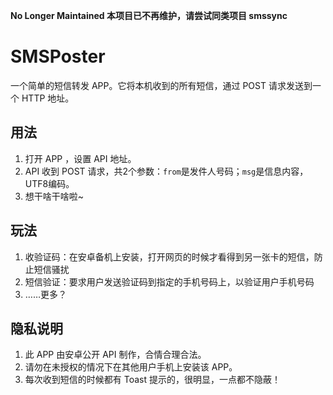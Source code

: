 **No Longer Maintained 本项目已不再维护，请尝试同类项目 smssync**

# SMSPoster

一个简单的短信转发 APP。它将本机收到的所有短信，通过 POST 请求发送到一个 HTTP 地址。

## 用法

1. 打开 APP ，设置 API 地址。
2. API 收到 POST 请求，共2个参数：`from`是发件人号码；`msg`是信息内容，UTF8编码。
3. 想干啥干啥啦~

## 玩法

1. 收验证码：在安卓备机上安装，打开网页的时候才看得到另一张卡的短信，防止短信骚扰
2. 短信验证：要求用户发送验证码到指定的手机号码上，以验证用户手机号码
3. ……更多？

## 隐私说明

1. 此 APP 由安卓公开 API 制作，合情合理合法。
2. 请勿在未授权的情况下在其他用户手机上安装该 APP。
3. 每次收到短信的时候都有 Toast 提示的，很明显，一点都不隐蔽！
